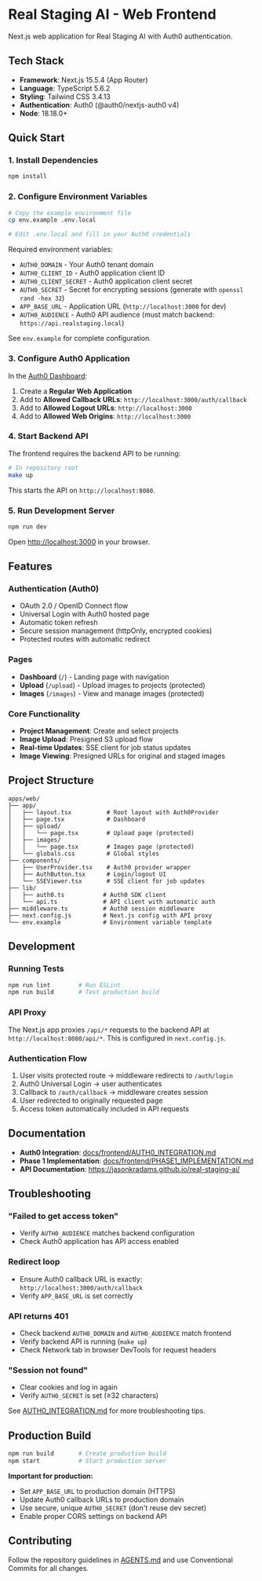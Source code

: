 # Real Staging AI - Web Frontend

Next.js web application for Real Staging AI with Auth0 authentication.

## Tech Stack

- **Framework**: Next.js 15.5.4 (App Router)
- **Language**: TypeScript 5.6.2
- **Styling**: Tailwind CSS 3.4.13
- **Authentication**: Auth0 (@auth0/nextjs-auth0 v4)
- **Node**: 18.18.0+

## Quick Start

### 1. Install Dependencies

```bash
npm install
```

### 2. Configure Environment Variables

```bash
# Copy the example environment file
cp env.example .env.local

# Edit .env.local and fill in your Auth0 credentials
```

Required environment variables:
- `AUTH0_DOMAIN` - Your Auth0 tenant domain
- `AUTH0_CLIENT_ID` - Auth0 application client ID
- `AUTH0_CLIENT_SECRET` - Auth0 application client secret
- `AUTH0_SECRET` - Secret for encrypting sessions (generate with `openssl rand -hex 32`)
- `APP_BASE_URL` - Application URL (`http://localhost:3000` for dev)
- `AUTH0_AUDIENCE` - Auth0 API audience (must match backend: `https://api.realstaging.local`)

See `env.example` for complete configuration.

### 3. Configure Auth0 Application

In the [Auth0 Dashboard](https://manage.auth0.com):

1. Create a **Regular Web Application**
2. Add to **Allowed Callback URLs**: `http://localhost:3000/auth/callback`
3. Add to **Allowed Logout URLs**: `http://localhost:3000`
4. Add to **Allowed Web Origins**: `http://localhost:3000`

### 4. Start Backend API

The frontend requires the backend API to be running:

```bash
# In repository root
make up
```

This starts the API on `http://localhost:8080`.

### 5. Run Development Server

```bash
npm run dev
```

Open [http://localhost:3000](http://localhost:3000) in your browser.

## Features

### Authentication (Auth0)
- OAuth 2.0 / OpenID Connect flow
- Universal Login with Auth0 hosted page
- Automatic token refresh
- Secure session management (httpOnly, encrypted cookies)
- Protected routes with automatic redirect

### Pages
- **Dashboard** (`/`) - Landing page with navigation
- **Upload** (`/upload`) - Upload images to projects (protected)
- **Images** (`/images`) - View and manage images (protected)

### Core Functionality
- **Project Management**: Create and select projects
- **Image Upload**: Presigned S3 upload flow
- **Real-time Updates**: SSE client for job status updates
- **Image Viewing**: Presigned URLs for original and staged images

## Project Structure

```
apps/web/
├── app/
│   ├── layout.tsx          # Root layout with Auth0Provider
│   ├── page.tsx            # Dashboard
│   ├── upload/
│   │   └── page.tsx        # Upload page (protected)
│   ├── images/
│   │   └── page.tsx        # Images page (protected)
│   └── globals.css         # Global styles
├── components/
│   ├── UserProvider.tsx    # Auth0 provider wrapper
│   ├── AuthButton.tsx      # Login/logout UI
│   └── SSEViewer.tsx       # SSE client for job updates
├── lib/
│   ├── auth0.ts           # Auth0 SDK client
│   └── api.ts             # API client with automatic auth
├── middleware.ts          # Auth0 session middleware
├── next.config.js         # Next.js config with API proxy
└── env.example            # Environment variable template
```

## Development

### Running Tests

```bash
npm run lint        # Run ESLint
npm run build       # Test production build
```

### API Proxy

The Next.js app proxies `/api/*` requests to the backend API at `http://localhost:8080/api/*`. This is configured in `next.config.js`.

### Authentication Flow

1. User visits protected route → middleware redirects to `/auth/login`
2. Auth0 Universal Login → user authenticates
3. Callback to `/auth/callback` → middleware creates session
4. User redirected to originally requested page
5. Access token automatically included in API requests

## Documentation

- **Auth0 Integration**: [docs/frontend/AUTH0_INTEGRATION.md](../../docs/frontend/AUTH0_INTEGRATION.md)
- **Phase 1 Implementation**: [docs/frontend/PHASE1_IMPLEMENTATION.md](../../docs/frontend/PHASE1_IMPLEMENTATION.md)
- **API Documentation**: https://jasonkradams.github.io/real-staging-ai/

## Troubleshooting

### "Failed to get access token"
- Verify `AUTH0_AUDIENCE` matches backend configuration
- Check Auth0 application has API access enabled

### Redirect loop
- Ensure Auth0 callback URL is exactly: `http://localhost:3000/auth/callback`
- Verify `APP_BASE_URL` is set correctly

### API returns 401
- Check backend `AUTH0_DOMAIN` and `AUTH0_AUDIENCE` match frontend
- Verify backend API is running (`make up`)
- Check Network tab in browser DevTools for request headers

### "Session not found"
- Clear cookies and log in again
- Verify `AUTH0_SECRET` is set (≥32 characters)

See [AUTH0_INTEGRATION.md](../../docs/frontend/AUTH0_INTEGRATION.md) for more troubleshooting tips.

## Production Build

```bash
npm run build       # Create production build
npm start           # Start production server
```

**Important for production:**
- Set `APP_BASE_URL` to production domain (HTTPS)
- Update Auth0 callback URLs to production domain
- Use secure, unique `AUTH0_SECRET` (don't reuse dev secret)
- Enable proper CORS settings on backend API

## Contributing

Follow the repository guidelines in [AGENTS.md](../../AGENTS.md) and use Conventional Commits for all changes.
